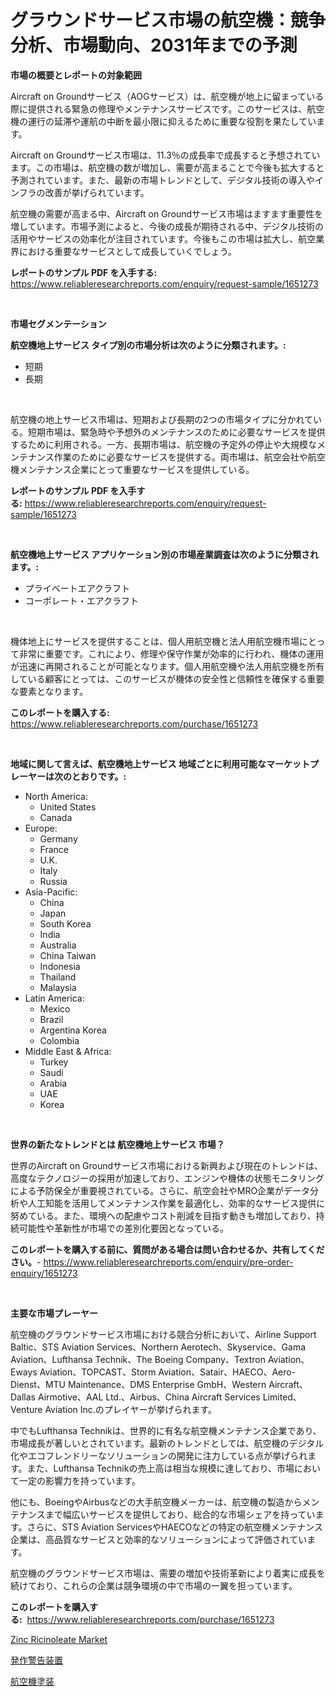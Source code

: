 <p><h1>グラウンドサービス市場の航空機：競争分析、市場動向、2031年までの予測</h1></p><p><strong>市場の概要とレポートの対象範囲</strong></p>
<p><p>Aircraft on Groundサービス（AOGサービス）は、航空機が地上に留まっている際に提供される緊急の修理やメンテナンスサービスです。このサービスは、航空機の運行の延滞や運航の中断を最小限に抑えるために重要な役割を果たしています。</p><p>Aircraft on Groundサービス市場は、11.3％の成長率で成長すると予想されています。この市場は、航空機の数が増加し、需要が高まることで今後も拡大すると予測されています。また、最新の市場トレンドとして、デジタル技術の導入やインフラの改善が挙げられています。</p><p>航空機の需要が高まる中、Aircraft on Groundサービス市場はますます重要性を増しています。市場予測によると、今後の成長が期待される中、デジタル技術の活用やサービスの効率化が注目されています。今後もこの市場は拡大し、航空業界における重要なサービスとして成長していくでしょう。</p></p>
<p><strong>レポートのサンプル PDF を入手する:</strong> <a href="https://www.reliableresearchreports.com/enquiry/request-sample/1651273">https://www.reliableresearchreports.com/enquiry/request-sample/1651273</a></p>
<p>&nbsp;</p>
<p><strong>市場セグメンテーション</strong></p>
<p><strong>航空機地上サービス タイプ別の市場分析は次のように分類されます。:</strong></p>
<p><ul><li>短期</li><li>長期</li></ul></p>
<p>&nbsp;</p>
<p><p>航空機の地上サービス市場は、短期および長期の2つの市場タイプに分かれている。短期市場は、緊急時や予想外のメンテナンスのために必要なサービスを提供するために利用される。一方、長期市場は、航空機の予定外の停止や大規模なメンテナンス作業のために必要なサービスを提供する。両市場は、航空会社や航空機メンテナンス企業にとって重要なサービスを提供している。</p></p>
<p><strong>レポートのサンプル PDF を入手する:</strong>&nbsp;<a href="https://www.reliableresearchreports.com/enquiry/request-sample/1651273">https://www.reliableresearchreports.com/enquiry/request-sample/1651273</a></p>
<p>&nbsp;</p>
<p><strong> 航空機地上サービス アプリケーション別の市場産業調査は次のように分類されます。:</strong></p>
<p><ul><li>プライベートエアクラフト</li><li>コーポレート・エアクラフト</li></ul></p>
<p>&nbsp;</p>
<p><p>機体地上にサービスを提供することは、個人用航空機と法人用航空機市場にとって非常に重要です。これにより、修理や保守作業が効率的に行われ、機体の運用が迅速に再開されることが可能となります。個人用航空機や法人用航空機を所有している顧客にとっては、このサービスが機体の安全性と信頼性を確保する重要な要素となります。</p></p>
<p><strong>このレポートを購入する:</strong>&nbsp; <a href="https://www.reliableresearchreports.com/purchase/1651273">https://www.reliableresearchreports.com/purchase/1651273</a></p>
<p>&nbsp;</p>
<p><strong>地域に関して言えば、航空機地上サービス 地域ごとに利用可能なマーケットプレーヤーは次のとおりです。:</strong></p>
<p><ul>
    <li>
        North America:
        <ul>
            <li>United States</li>
            <li>Canada</li>
        </ul>
    </li>
    <li>
        Europe:
        <ul>
            <li>Germany</li>
            <li>France</li>
            <li>U.K.</li>
            <li>Italy</li>
            <li>Russia</li>
        </ul>
    </li>
    <li>
        Asia-Pacific:
        <ul>
            <li>China</li>
            <li>Japan</li>
            <li>South Korea</li>
            <li>India</li>
            <li>Australia</li>
            <li>China Taiwan</li>
            <li>Indonesia</li>
            <li>Thailand</li>
            <li>Malaysia</li>
        </ul>
    </li>
    <li>
        Latin America:
        <ul>
            <li>Mexico</li>
            <li>Brazil</li>
            <li>Argentina Korea</li>
            <li>Colombia</li>
        </ul>
    </li>
    <li>
        Middle East & Africa:
        <ul>
            <li>Turkey</li>
            <li>Saudi</li>
            <li>Arabia</li>
            <li>UAE</li>
            <li>Korea</li>
        </ul>
    </li>
    </ul></p>
<p>&nbsp;</p>
<p><strong>世界の新たなトレンドとは 航空機地上サービス 市場？</strong></p>
<p><p>世界のAircraft on Groundサービス市場における新興および現在のトレンドは、高度なテクノロジーの採用が加速しており、エンジンや機体の状態モニタリングによる予防保全が重要視されている。さらに、航空会社やMRO企業がデータ分析や人工知能を活用してメンテナンス作業を最適化し、効率的なサービス提供に努めている。また、環境への配慮やコスト削減を目指す動きも増加しており、持続可能性や革新性が市場での差別化要因となっている。</p></p>
<p><strong>このレポートを購入する前に、質問がある場合は問い合わせるか、共有してください。</strong>- <a href="https://www.reliableresearchreports.com/enquiry/pre-order-enquiry/1651273">https://www.reliableresearchreports.com/enquiry/pre-order-enquiry/1651273</a></p>
<p>&nbsp;</p>
<p><strong>主要な市場プレーヤー</strong></p>
<p><p>航空機のグラウンドサービス市場における競合分析において、Airline Support Baltic、STS Aviation Services、Northern Aerotech、Skyservice、Gama Aviation、Lufthansa Technik、The Boeing Company、Textron Aviation、Eways Aviation、TOPCAST、Storm Aviation、Satair、HAECO、Aero-Dienst、MTU Maintenance、DMS Enterprise GmbH、Western Aircraft、Dallas Airmotive、AAL Ltd.、Airbus、China Aircraft Services Limited、Venture Aviation Inc.のプレイヤーが挙げられます。</p><p>中でもLufthansa Technikは、世界的に有名な航空機メンテナンス企業であり、市場成長が著しいとされています。最新のトレンドとしては、航空機のデジタル化やエコフレンドリーなソリューションの開発に注力している点が挙げられます。また、Lufthansa Technikの売上高は相当な規模に達しており、市場において一定の影響力を持っています。</p><p>他にも、BoeingやAirbusなどの大手航空機メーカーは、航空機の製造からメンテナンスまで幅広いサービスを提供しており、総合的な市場シェアを持っています。さらに、STS Aviation ServicesやHAECOなどの特定の航空機メンテナンス企業は、高品質なサービスと効率的なソリューションによって評価されています。</p><p>航空機のグラウンドサービス市場は、需要の増加や技術革新により着実に成長を続けており、これらの企業は競争環境の中で市場の一翼を担っています。</p></p>
<p><strong>このレポートを購入する:</strong>&nbsp;&nbsp;<a href="https://www.reliableresearchreports.com/purchase/1651273">https://www.reliableresearchreports.com/purchase/1651273</a></p>
<p><p><a href="https://metal-farmhouse-e95.notion.site/Zinc-Ricinoleate-Market-Provides-a-Comprehensive-Analysis-Including-a-Macro-Overview-of-the-Market-a-0f727a495cee447f9b52c3b09673a4e1">Zinc Ricinoleate Market</a></p><p><a href="https://github.com/laurenreichert/Market-Research-Report-List-1/blob/main/158041310356.md">発作警告装置</a></p><p><a href="https://github.com/RodHoppe07/Market-Research-Report-List-1/blob/main/247182510357.md">航空機塗装</a></p></p>